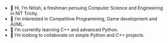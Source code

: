- 👋 Hi, I’m Nitish, a freshman persuing Computer Science and Engineering in NIT Trichy.
- 👀 I’m interested in Competitive Programming, Game development and AI/ML.
- 🌱 I’m currently learning C++ and advanced Python.
- 💞️ I’m looking to collaborate on simple Python and C++ projects.
<!--
- 📫 How to reach me ...

<!---
DonWick32/DonWick32 is a ✨ special ✨ repository because its `README.md` (this file) appears on your GitHub profile.
You can click the Preview link to take a look at your changes.
--->
